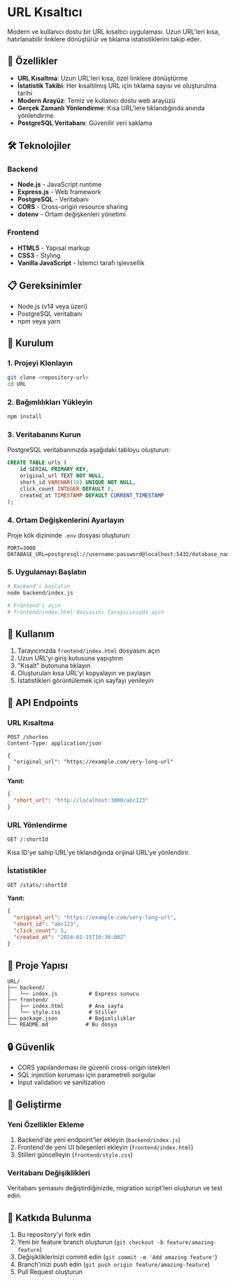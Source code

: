 # URL Kısaltıcı

Modern ve kullanıcı dostu bir URL kısaltıcı uygulaması. Uzun URL'leri kısa, hatırlanabilir linklere dönüştürür ve tıklama istatistiklerini takip eder.

## 🚀 Özellikler

- **URL Kısaltma**: Uzun URL'leri kısa, özel linklere dönüştürme
- **İstatistik Takibi**: Her kısaltılmış URL için tıklama sayısı ve oluşturulma tarihi
- **Modern Arayüz**: Temiz ve kullanıcı dostu web arayüzü
- **Gerçek Zamanlı Yönlendirme**: Kısa URL'lere tıklandığında anında yönlendirme
- **PostgreSQL Veritabanı**: Güvenilir veri saklama

## 🛠️ Teknolojiler

### Backend
- **Node.js** - JavaScript runtime
- **Express.js** - Web framework
- **PostgreSQL** - Veritabanı
- **CORS** - Cross-origin resource sharing
- **dotenv** - Ortam değişkenleri yönetimi

### Frontend
- **HTML5** - Yapısal markup
- **CSS3** - Styling
- **Vanilla JavaScript** - İstemci tarafı işlevsellik

## 📋 Gereksinimler

- Node.js (v14 veya üzeri)
- PostgreSQL veritabanı
- npm veya yarn

## 🚀 Kurulum

### 1. Projeyi Klonlayın
```bash
git clone <repository-url>
cd URL
```

### 2. Bağımlılıkları Yükleyin
```bash
npm install
```

### 3. Veritabanını Kurun

PostgreSQL veritabanınızda aşağıdaki tabloyu oluşturun:

```sql
CREATE TABLE urls (
    id SERIAL PRIMARY KEY,
    original_url TEXT NOT NULL,
    short_id VARCHAR(10) UNIQUE NOT NULL,
    click_count INTEGER DEFAULT 0,
    created_at TIMESTAMP DEFAULT CURRENT_TIMESTAMP
);
```

### 4. Ortam Değişkenlerini Ayarlayın

Proje kök dizininde `.env` dosyası oluşturun:

```env
PORT=3000
DATABASE_URL=postgresql://username:password@localhost:5432/database_name
```

### 5. Uygulamayı Başlatın

```bash
# Backend'i başlatın
node backend/index.js

# Frontend'i açın
# frontend/index.html dosyasını tarayıcınızda açın
```

## 📖 Kullanım

1. Tarayıcınızda `frontend/index.html` dosyasını açın
2. Uzun URL'yi giriş kutusuna yapıştırın
3. "Kısalt" butonuna tıklayın
4. Oluşturulan kısa URL'yi kopyalayın ve paylaşın
5. İstatistikleri görüntülemek için sayfayı yenileyin

## 🔧 API Endpoints

### URL Kısaltma
```
POST /shorten
Content-Type: application/json

{
  "original_url": "https://example.com/very-long-url"
}
```

**Yanıt:**
```json
{
  "short_url": "http://localhost:3000/abc123"
}
```

### URL Yönlendirme
```
GET /:shortId
```
Kısa ID'ye sahip URL'ye tıklandığında orijinal URL'ye yönlendirir.

### İstatistikler
```
GET /stats/:shortId
```

**Yanıt:**
```json
{
  "original_url": "https://example.com/very-long-url",
  "short_id": "abc123",
  "click_count": 5,
  "created_at": "2024-01-15T10:30:00Z"
}
```

## 📁 Proje Yapısı

```
URL/
├── backend/
│   └── index.js          # Express sunucu
├── frontend/
│   ├── index.html        # Ana sayfa
│   └── style.css         # Stiller
├── package.json          # Bağımlılıklar
└── README.md            # Bu dosya
```

## 🔒 Güvenlik

- CORS yapılandırması ile güvenli cross-origin istekleri
- SQL injection koruması için parametreli sorgular
- Input validation ve sanitization

## 🚀 Geliştirme

### Yeni Özellikler Ekleme

1. Backend'de yeni endpoint'ler ekleyin (`backend/index.js`)
2. Frontend'de yeni UI bileşenleri ekleyin (`frontend/index.html`)
3. Stilleri güncelleyin (`frontend/style.css`)

### Veritabanı Değişiklikleri

Veritabanı şemasını değiştirdiğinizde, migration script'leri oluşturun ve test edin.

## 🤝 Katkıda Bulunma

1. Bu repository'yi fork edin
2. Yeni bir feature branch oluşturun (`git checkout -b feature/amazing-feature`)
3. Değişikliklerinizi commit edin (`git commit -m 'Add amazing feature'`)
4. Branch'inizi push edin (`git push origin feature/amazing-feature`)
5. Pull Request oluşturun
